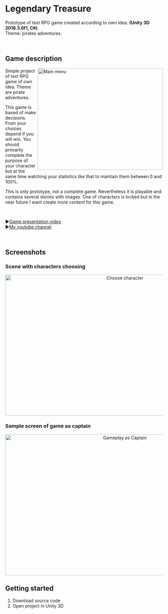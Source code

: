 # Legendary Treasure


Prototype of text RPG game created according to own idea. **(Unity 3D 2018.3.6f1, C#)**
</br> Theme: pirates adventures.

</br>

## Game description
<img align="right" width="400" height="325" src=https://user-images.githubusercontent.com/50884054/79569469-ec4c1100-80b7-11ea-8621-db38e47fc3e1.jpg title="Main menu">
Simple project of text RPG game of own idea. Theme are pirate adventures.

This game is based of make decisions. From your choices depend if you will win. You should primarily complete the purpose of your character but at the same time watching your statistics like that to maintain them between 0 and 100%.

This is only prototype, not a complete game. Nevertheless it is playable and contains several stories with images. One of characters is locked but in the near future I want create more content for this game. 

</br>

:arrow_forward:[Game presentation video](https://www.youtube.com/watch?v=N96sBgAQ3mg)
</br>
:arrow_forward:[My youtube channel](https://www.youtube.com/channel/UCRCIp_j5MIfofgcc05LEoXg)

</br>

## Screenshots

### Scene with characters choosing
<p align="center">
  <img width="750" height="450" src=https://user-images.githubusercontent.com/50884054/59060435-678e4500-88a1-11e9-9225-6e7f3d90a187.jpg title="Choose character">
</p>


### Sample screen of game as captain
<p align="center">
  <img width="750" height="450" src=https://user-images.githubusercontent.com/50884054/59061218-42023b00-88a3-11e9-88e3-a25fd7b0fe8b.jpg title="Gameplay as Captain">
</p>


## Getting started

  1) Download source code
  2) Open project in Unity 3D


